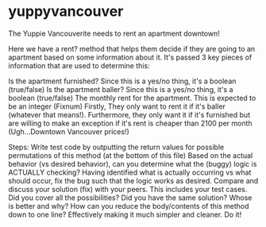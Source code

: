 # yuppyvancouver
The Yuppie Vancouverite needs to rent an apartment downtown!

Here we have a rent? method that helps them decide if they are going to an apartment based on some information about it. It's passed 3 key pieces of information that are used to determine this:

Is the apartment furnished? Since this is a yes/no thing, it's a boolean (true/false)
Is the apartment baller? Since this is a yes/no thing, it's a boolean (true/false)
The monthly rent for the apartment. This is expected to be an integer (Fixnum)
Firstly, They only want to rent it if it's baller (whatever that means!). Furthermore, they only want it if it's furnished but are willing to make an exception if it's rent is cheaper than 2100 per month (Ugh...Downtown Vancouver prices!)

Steps:
Write test code by outputting the return values for possible permutations of this method (at the bottom of this file)
Based on the actual behavior (vs desired behavior), can you determine what the (buggy) logic is ACTUALLY checking?
Having identified what is actually occurring vs what should occur, fix the bug such that the logic works as desired.
Compare and discuss your solution (fix) with your peers. This includes your test cases. Did you cover all the possibilities? Did you have the same solution? Whose is better and why?
How can you reduce the body/contents of this method down to one line? Effectively making it much simpler and cleaner. Do it!
